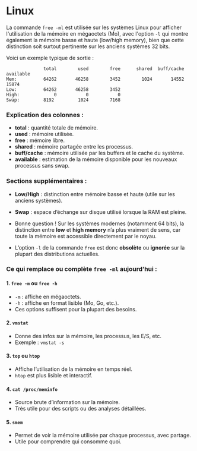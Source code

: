 # Linux

La commande `free -ml` est utilisée sur les systèmes Linux pour afficher l'utilisation de la mémoire en mégaoctets (Mo), avec l'option `-l` qui montre également la mémoire basse et haute (low/high memory), bien que cette distinction soit surtout pertinente sur les anciens systèmes 32 bits.

Voici un exemple typique de sortie :

```
              total        used        free      shared  buff/cache   available
Mem:          64262       46258        3452        1024       14552       15874
Low:          64262       46258        3452
High:             0           0           0
Swap:         8192         1024        7168
```

### Explication des colonnes :
- **total** : quantité totale de mémoire.
- **used** : mémoire utilisée.
- **free** : mémoire libre.
- **shared** : mémoire partagée entre les processus.
- **buff/cache** : mémoire utilisée par les buffers et le cache du système.
- **available** : estimation de la mémoire disponible pour les nouveaux processus sans swap.

### Sections supplémentaires :
- **Low/High** : distinction entre mémoire basse et haute (utile sur les anciens systèmes).
- **Swap** : espace d’échange sur disque utilisé lorsque la RAM est pleine.

- Bonne question ! Sur les systèmes modernes (notamment 64 bits), la distinction entre **low** et **high memory** n’a plus vraiment de sens, car toute la mémoire est accessible directement par le noyau.
- L’option `-l` de la commande `free` est donc **obsolète** ou **ignorée** sur la plupart des distributions actuelles.

### Ce qui remplace ou complète `free -ml` aujourd’hui :

#### 1. **`free -m` ou `free -h`**
- `-m` : affiche en mégaoctets.
- `-h` : affiche en format lisible (Mo, Go, etc.).
- Ces options suffisent pour la plupart des besoins.

#### 2. **`vmstat`**
- Donne des infos sur la mémoire, les processus, les E/S, etc.
- Exemple : `vmstat -s`

#### 3. **`top` ou `htop`**
- Affiche l’utilisation de la mémoire en temps réel.
- `htop` est plus lisible et interactif.

#### 4. **`cat /proc/meminfo`**
- Source brute d’information sur la mémoire.
- Très utile pour des scripts ou des analyses détaillées.

#### 5. **`smem`**
- Permet de voir la mémoire utilisée par chaque processus, avec partage.
- Utile pour comprendre qui consomme quoi.
